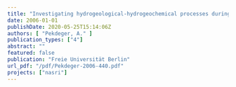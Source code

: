 ```yaml
---
title: "Investigating hydrogeological-hydrogeochemical processes during bank filtration and artificial ground water recharge using a multi trace approach"
date: 2006-01-01
publishDate: 2020-05-25T15:14:06Z
authors: [ "Pekdeger, A." ]
publication_types: ["4"]
abstract: ""
featured: false
publication: "Freie Universität Berlin"
url_pdf: "/pdf/Pekdeger-2006-440.pdf"
projects: ["nasri"]
---
```



